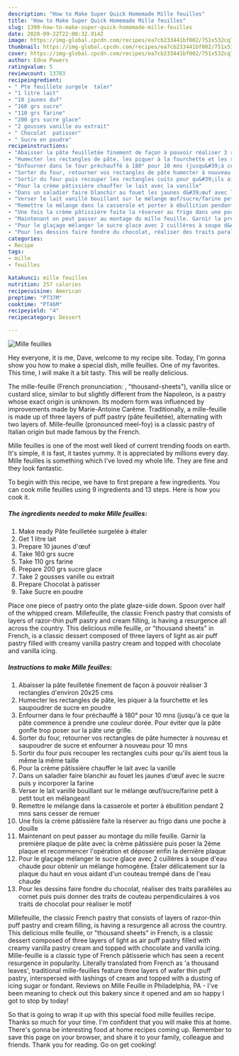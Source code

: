 ```yaml
---
description: "How to Make Super Quick Homemade Mille feuilles"
title: "How to Make Super Quick Homemade Mille feuilles"
slug: 1399-how-to-make-super-quick-homemade-mille-feuilles
date: 2020-09-22T22:00:32.914Z
image: https://img-global.cpcdn.com/recipes/ea7cb233441bf002/751x532cq70/mille-feuilles-photo-principale-de-la-recette.jpg
thumbnail: https://img-global.cpcdn.com/recipes/ea7cb233441bf002/751x532cq70/mille-feuilles-photo-principale-de-la-recette.jpg
cover: https://img-global.cpcdn.com/recipes/ea7cb233441bf002/751x532cq70/mille-feuilles-photo-principale-de-la-recette.jpg
author: Edna Powers
ratingvalue: 5
reviewcount: 13783
recipeingredient:
- " Pte feuillete surgele  taler"
- "1 litre lait"
- "10 jaunes duf"
- "160 grs sucre"
- "110 grs farine"
- "200 grs sucre glace"
- "2 gousses vanille ou extrait"
- " Chocolat  patisser"
- " Sucre en poudre"
recipeinstructions:
- "Abaisser la pâte feuilletée finement de façon à pouvoir réaliser 3 rectangles d&#39;environ 20x25 cms"
- "Humecter les rectangles de pâte, les piquer à la fourchette et les saupoudrer de sucre en poudre"
- "Enfourner dans le four préchauffé à 180° pour 10 mns (jusqu&#39;à ce que la pâte commence à prendre une couleur dorée. Pour éviter que la pâte gonfle trop poser sur la pâte une grille."
- "Sorter du four, retourner vos rectangles de pâte humecter à nouveau et saupoudrer de sucre et enfourner à nouveau pour 10 mns"
- "Sortir du four puis recouper les rectangles cuits pour qu&#39;ils aient tous la même la même taille"
- "Pour la crème pâtissière chauffer le lait avec la vanille"
- "Dans un saladier faire blanchir au fouet les jaunes d&#39;œuf avec le sucre puis y incorporer la farine"
- "Verser le lait vanillé bouillant sur le mélange œuf/sucre/farine petit à petit tout en mélangeant"
- "Remettre le mélange dans la casserole et porter à ébullition pendant 2 mns sans cesser de remuer"
- "Une fois la crème pâtissière faite la réserver au frigo dans une poche à douille"
- "Maintenant on peut passer au montage du mille feuille. Garnir la première plaque de pâte avec la crème pâtissière puis poser la 2ème plaque et recommencer l&#39;opération et déposer enfin la dernière plaque"
- "Pour le glaçage mélanger le sucre glace avec 2 cuillères à soupe d&#39;eau chaude pour obtenir un mélange homogène. Étaler délicatement sur la plaque du haut en vous aidant d&#39;un couteau trempé dans de l&#39;eau chaude"
- "Pour les dessins faire fondre du chocolat, réaliser des traits parallèles au cornet puis puis donner des traits de couteau perpendiculaires à vos traits de chocolat pour réaliser le motif"
categories:
- Recipe
tags:
- mille
- feuilles

katakunci: mille feuilles 
nutrition: 257 calories
recipecuisine: American
preptime: "PT37M"
cooktime: "PT46M"
recipeyield: "4"
recipecategory: Dessert

---
```



![Mille feuilles](https://img-global.cpcdn.com/recipes/ea7cb233441bf002/751x532cq70/mille-feuilles-photo-principale-de-la-recette.jpg)

Hey everyone, it is me, Dave, welcome to my recipe site. Today, I'm gonna show you how to make a special dish, mille feuilles. One of my favorites. This time, I will make it a bit tasty. This will be really delicious.

The mille-feuille (French pronunciation: , &#34;thousand-sheets&#34;), vanilla slice or custard slice, similar to but slightly different from the Napoleon, is a pastry whose exact origin is unknown. Its modern form was influenced by improvements made by Marie-Antoine Carême. Traditionally, a mille-feuille is made up of three layers of puff pastry (pâte feuilletée), alternating with two layers of. Mille-feuille (pronounced meel-foy) is a classic pastry of Italian origin but made famous by the French.

Mille feuilles is one of the most well liked of current trending foods on earth. It's simple, it is fast, it tastes yummy. It is appreciated by millions every day. Mille feuilles is something which I've loved my whole life. They are fine and they look fantastic.


To begin with this recipe, we have to first prepare a few ingredients. You can cook mille feuilles using 9 ingredients and 13 steps. Here is how you cook it.

<!--inarticleads1-->

##### The ingredients needed to make Mille feuilles:

1. Make ready  Pâte feuilletée surgelée à étaler
1. Get 1 litre lait
1. Prepare 10 jaunes d&#39;œuf
1. Take 160 grs sucre
1. Take 110 grs farine
1. Prepare 200 grs sucre glace
1. Take 2 gousses vanille ou extrait
1. Prepare  Chocolat à patisser
1. Take  Sucre en poudre


Place one piece of pastry onto the plate glaze-side down. Spoon over half of the whipped cream. Millefeuille, the classic French pastry that consists of layers of razor-thin puff pastry and cream filling, is having a resurgence all across the country. This delicious mille feuille, or &#34;thousand sheets&#34; in French, is a classic dessert composed of three layers of light as air puff pastry filled with creamy vanilla pastry cream and topped with chocolate and vanilla icing. 

<!--inarticleads2-->

##### Instructions to make Mille feuilles:

1. Abaisser la pâte feuilletée finement de façon à pouvoir réaliser 3 rectangles d&#39;environ 20x25 cms
1. Humecter les rectangles de pâte, les piquer à la fourchette et les saupoudrer de sucre en poudre
1. Enfourner dans le four préchauffé à 180° pour 10 mns (jusqu&#39;à ce que la pâte commence à prendre une couleur dorée. Pour éviter que la pâte gonfle trop poser sur la pâte une grille.
1. Sorter du four, retourner vos rectangles de pâte humecter à nouveau et saupoudrer de sucre et enfourner à nouveau pour 10 mns
1. Sortir du four puis recouper les rectangles cuits pour qu&#39;ils aient tous la même la même taille
1. Pour la crème pâtissière chauffer le lait avec la vanille
1. Dans un saladier faire blanchir au fouet les jaunes d&#39;œuf avec le sucre puis y incorporer la farine
1. Verser le lait vanillé bouillant sur le mélange œuf/sucre/farine petit à petit tout en mélangeant
1. Remettre le mélange dans la casserole et porter à ébullition pendant 2 mns sans cesser de remuer
1. Une fois la crème pâtissière faite la réserver au frigo dans une poche à douille
1. Maintenant on peut passer au montage du mille feuille. Garnir la première plaque de pâte avec la crème pâtissière puis poser la 2ème plaque et recommencer l&#39;opération et déposer enfin la dernière plaque
1. Pour le glaçage mélanger le sucre glace avec 2 cuillères à soupe d&#39;eau chaude pour obtenir un mélange homogène. Étaler délicatement sur la plaque du haut en vous aidant d&#39;un couteau trempé dans de l&#39;eau chaude
1. Pour les dessins faire fondre du chocolat, réaliser des traits parallèles au cornet puis puis donner des traits de couteau perpendiculaires à vos traits de chocolat pour réaliser le motif


Millefeuille, the classic French pastry that consists of layers of razor-thin puff pastry and cream filling, is having a resurgence all across the country. This delicious mille feuille, or &#34;thousand sheets&#34; in French, is a classic dessert composed of three layers of light as air puff pastry filled with creamy vanilla pastry cream and topped with chocolate and vanilla icing. Mille-feuille is a classic type of French pâtisserie which has seen a recent resurgence in popularity. Literally translated from French as &#39;a thousand leaves&#39;, traditional mille-feuilles feature three layers of wafer thin puff pastry, interspersed with lashings of cream and topped with a dusting of icing sugar or fondant. Reviews on Mille Feuille in Philadelphia, PA - I&#39;ve been meaning to check out this bakery since it opened and am so happy I got to stop by today! 

So that is going to wrap it up with this special food mille feuilles recipe. Thanks so much for your time. I'm confident that you will make this at home. There's gonna be interesting food at home recipes coming up. Remember to save this page on your browser, and share it to your family, colleague and friends. Thank you for reading. Go on get cooking!
